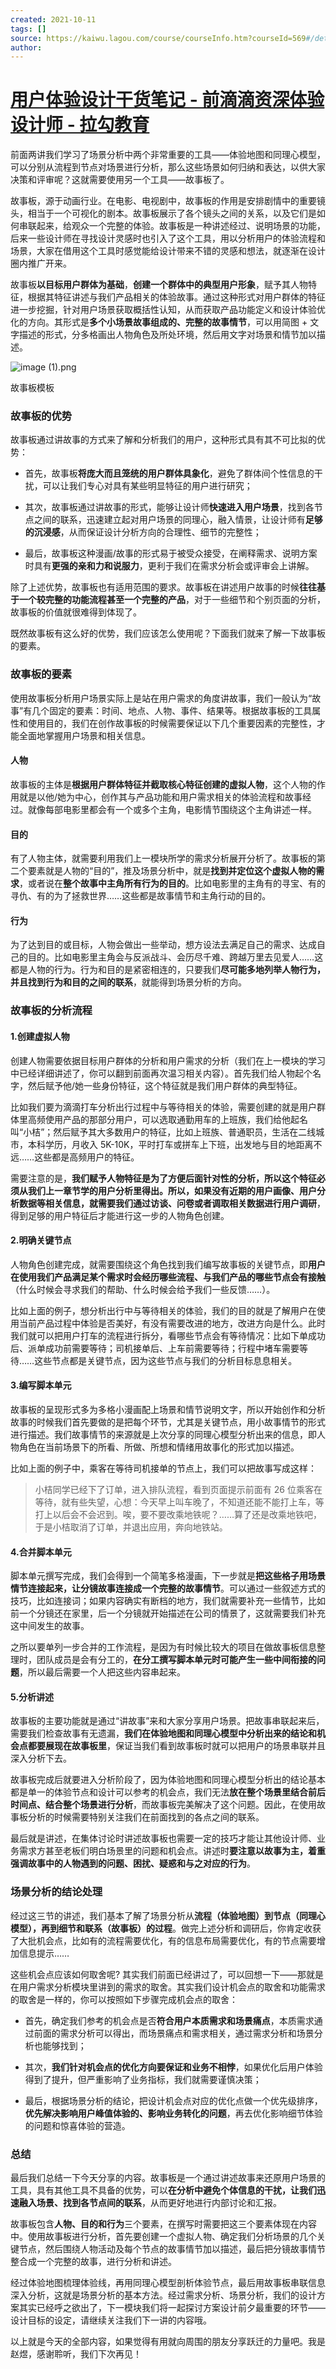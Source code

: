 ```yaml
---
created: 2021-10-11
tags: []
source: https://kaiwu.lagou.com/course/courseInfo.htm?courseId=569#/detail/pc?id=5842
author: 
---
```


# [用户体验设计干货笔记 - 前滴滴资深体验设计师 - 拉勾教育](https://kaiwu.lagou.com/course/courseInfo.htm?courseId=569#/detail/pc?id=5842)


前面两讲我们学习了场景分析中两个非常重要的工具——体验地图和同理心模型，可以分别从流程到节点对场景进行分析，那么这些场景如何归纳和表达，以供大家决策和评审呢？这就需要使用另一个工具——故事板了。

故事板，源于动画行业。在电影、电视剧中，故事板的作用是安排剧情中的重要镜头，相当于一个可视化的剧本。故事板展示了各个镜头之间的关系，以及它们是如何串联起来，给观众一个完整的体验。故事板是一种讲述经过、说明场景的功能，后来一些设计师在寻找设计灵感时也引入了这个工具，用以分析用户的体验流程和场景，大家在借用这个工具时感觉能给设计带来不错的灵感和想法，就逐渐在设计圈内推广开来。

故事板**以目标用户群体为基础**，**创建一个群体中的典型用户形象**，赋予其人物特征，根据其特征讲述与我们产品相关的体验故事。通过这种形式对用户群体的特征进一步挖掘，针对用户场景获取概括性认知，从而获取产品功能定义和设计体验优化的方向。其形式是**多个小场景故事组成的、完整的故事情节**，可以用简图 + 文字描述的形式，分多格画出人物角色及所处环境，然后用文字对场景和情节加以描述。

![image (1).png](https://s0.lgstatic.com/i/image2/M01/05/15/Cip5yF_7zJGAPsYmAABpDIRo1jo810.png)

故事板模板

### 故事板的优势

故事板通过讲故事的方式来了解和分析我们的用户，这种形式具有其不可比拟的优势：

-   首先，故事板**将庞大而且笼统的用户群体具象化**，避免了群体间个性信息的干扰，可以让我们专心对具有某些明显特征的用户进行研究；
    
-   其次，故事板通过讲故事的形式，能够让设计师**快速进入用户场景**，找到各节点之间的联系，迅速建立起对用户场景的同理心，融入情景，让设计师有**足够的沉浸感**，从而保证设计分析方向的合理性、细节的完整性；
    
-   最后，故事板这种漫画/故事的形式易于被受众接受，在阐释需求、说明方案时具有**更强的亲和力和说服力**，更利于我们在需求分析会或评审会上讲解。
    

除了上述优势，故事板也有适用范围的要求。故事板在讲述用户故事的时候**往往基于一个较完整的功能流程甚至一个完整的产品**，对于一些细节和个别页面的分析，故事板的价值就很难得到体现了。

既然故事板有这么好的优势，我们应该怎么使用呢？下面我们就来了解一下故事板的要素。

### 故事板的要素

使用故事板分析用户场景实际上是站在用户需求的角度讲故事，我们一般认为“故事”有几个固定的要素：时间、地点、人物、事件、结果等。根据故事板的工具属性和使用目的，我们在创作故事板的时候需要保证以下几个重要因素的完整性，才能全面地掌握用户场景和相关信息。

#### 人物

故事板的主体是**根据用户群体特征并截取核心特征创建的虚拟人物**，这个人物的作用就是以他/她为中心，创作其与产品功能和用户需求相关的体验流程和故事经过。就像每部电影里都会有一个或多个主角，电影情节围绕这个主角讲述一样。

#### 目的

有了人物主体，就需要利用我们上一模块所学的需求分析展开分析了。故事板的第二个要素就是人物的“目的”，推及场景分析中，就是**找到并定位这个虚拟人物的需求**，或者说在**整个故事中主角所有行为的目的**。比如电影里的主角有的寻宝、有的寻仇、有的为了拯救世界……这些都是故事情节和主角行动的目的。

#### 行为

为了达到目的或目标，人物会做出一些举动，想方设法去满足自己的需求、达成自己的目的。比如电影里主角会与反派战斗、会历尽千难、跨越万里去见爱人……这都是人物的行为。行为和目的是紧密相连的，只要我们**尽可能多地列举人物行为，并且找到行为和目的之间的联系**，就能得到场景分析的方向。

### 故事板的分析流程

#### 1.创建虚拟人物

创建人物需要依据目标用户群体的分析和用户需求的分析（我们在上一模块的学习中已经详细讲述了，你可以翻到前面再次温习相关内容）。首先我们给人物起个名字，然后赋予他/她一些身份特征，这个特征就是我们用户群体的典型特征。

比如我们要为滴滴打车分析出行过程中与等待相关的体验，需要创建的就是用户群体里高频使用产品的那部分用户，可以选取通勤用车的上班族，我们给他起名叫“小桔”；然后赋予其大多数用户的特征，比如上班族、普通职员，生活在二线城市，本科学历，月收入 5K-10K，平时打车或拼车上下班，出发地与目的地距离不远……这些都是高频用户的特征。

需要注意的是，**我们赋予人物特征是为了方便后面针对性的分析，所以这个特征必须从我们上一章节学的用户分析里得出。**所以，如果没有近期的用户画像、用户分析数据等相关信息，就需要我们**通过访谈、问卷或者调取相关数据进行用户调研**，得到足够的用户特征后才能进行这一步的人物角色创建。

#### 2.明确关键节点

人物角色创建完成，就需要围绕这个角色找到我们编写故事板的关键节点，即**用户在使用我们产品满足某个需求时会经历哪些流程、与我们产品的哪些节点会有接触**（什么时候会寻求我们的帮助、什么时候会给予我们一些反馈……）。

比如上面的例子，想分析出行中与等待相关的体验，我们的目的就是了解用户在使用当前产品过程中体验是否美好，有没有需要改进的地方，改进方向是什么。此时我们就可以把用户打车的流程进行拆分，看哪些节点会有等待情况：比如下单成功后、派单成功前需要等待；司机接单后、上车前需要等待；行程中堵车需要等待……这些节点都是关键节点，因为这些节点与我们的分析目标息息相关。

#### 3.编写脚本单元

故事板的呈现形式多为多格小漫画配上场景和情节说明文字，所以开始创作和分析故事的时候我们首先要做的是把每个环节，尤其是关键节点，用小故事情节的形式进行描述。我们故事情节的来源就是上次分享的同理心模型分析出来的信息，即人物角色在当前场景下的所看、所做、所想和情绪用故事化的形式加以描述。

比如上面的例子中，乘客在等待司机接单的节点上，我们可以把故事写成这样：

> 小桔同学已经下了订单，进入排队流程，看到页面提示前面有 26 位乘客在等待，就有些失望，心想：今天早上叫车晚了，不知道还能不能打上车，等打上以后会不会迟到。唉，要不要改乘地铁呢？……算了还是改乘地铁吧，于是小桔取消了订单，并退出应用，奔向地铁站。

#### 4.合并脚本单元

脚本单元撰写完成，我们会得到一个简笔多格漫画，下一步就是**把这些格子用场景情节连接起来，让分镜故事连接成一个完整的故事情节**。可以通过一些叙述方式的技巧，比如连接词；如果内容确实有断档的地方，我们就需要补充一些情节，比如前一个分镜还在家里，后一个分镜就开始描述在公司的情景了，这就需要我们补充这中间发生的故事。

之所以要单列一步合并的工作流程，是因为有时候比较大的项目在做故事板信息整理时，团队成员是会有分工的，**在分工撰写脚本单元时可能产生一些中间衔接的问题**，所以最后需要一个人把这些内容串起来。

#### 5.分析讲述

故事板的主要功能就是通过“讲故事”来和大家分享用户场景。把故事串联起来后，需要我们检查故事有无遗漏，**我们在体验地图和同理心模型中分析出来的结论和机会点都要展现在故事板里**，保证当我们看到故事板时就可以把用户的场景串联并且深入分析下去。

故事板完成后就要进入分析阶段了，因为体验地图和同理心模型分析出的结论基本都是单一的体验节点和设计可以参考的机会点，我们无法**放在整个场景里结合前后时间点、结合整个场景进行分析**，而故事板完美解决了这个问题。因此，在使用故事板分析的时候需要特别关注我们在前面找到的各点之间的联系。

最后就是讲述，在集体讨论时讲述故事板也需要一定的技巧才能让其他设计师、业务需求方甚至老板们明白场景里的问题和机会点。讲述时**要注意以故事为主，着重强调故事中的人物遇到的问题、困扰、疑惑和与之对应的行为**。

### 场景分析的结论处理

经过这三节的讲述，我们基本了解了场景分析从**流程（体验地图）到节点（同理心模型），再到细节和联系（故事板）的过程**。做完上述分析和调研后，你肯定收获了大批机会点，比如有的流程需要优化，有的信息布局需要优化，有的节点需要增加信息提示……

这些机会点应该如何取舍呢? 其实我们前面已经讲过了，可以回想一下——那就是在用户需求分析模块里讲到的需求的取舍。其实我们设计机会点的取舍和功能需求的取舍是一样的，你可以按照如下步骤完成机会点的取舍：

-   首先，确定我们参考的机会点是否**符合用户本质需求和场景痛点**，本质需求通过前面的需求分析可以得出，而场景痛点和需求相关，通过需求分析和场景分析也能够找到；
    
-   其次，**我们针对机会点的优化方向要保证和业务不相悖**，如果优化后用户体验得到了提升，但严重影响了业务指标，我们就需要谨慎决策；
    
-   最后，根据场景分析的结论，把设计机会点对应的优化点做一个优先级排序，**优先解决影响用户峰值体验的、影响业务转化的问题**，再去优化影响细节体验的问题和惊喜体验的营造。
    

### 总结

最后我们总结一下今天分享的内容。故事板是一个通过讲述故事来还原用户场景的工具，具有其他工具不具备的优势，可以**在分析中避免个体信息的干扰，让我们迅速融入场景、找到各节点间的联系**，从而更好地进行内部讨论和汇报。

故事板包含**人物、目的和行为**三个要素，在撰写时需要把这三个要素体现在内容中。使用故事板进行分析，首先要创建一个虚拟人物、确定我们分析场景的几个关键节点，然后围绕人物活动及每个节点的故事情节加以描述，最后把分镜故事情节整合成一个完整的故事，进行分析和讲述。

经过体验地图梳理体验线，再用同理心模型剖析体验节点，最后用故事板串联信息深入分析，这就是场景分析的基本方法。经过需求分析、场景分析，我们的设计方案其实已经呼之欲出了，下一模块我们将一起探讨方案设计前夕最重要的环节——设计目标的设定，请继续关注我们下一讲的内容哦。

以上就是今天的全部内容，如果觉得有用就向周围的朋友分享跃迁的力量吧。我是赵煜，感谢聆听，我们下次再见！
